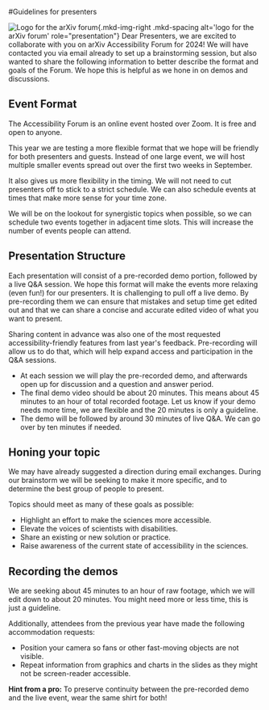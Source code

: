#Guidelines for presenters

![Logo for the arXiv forum](../../assets/arxiv-forum-logo-full-2024.svg){.mkd-img-right .mkd-spacing alt='logo for the arXiv forum' role="presentation"}
Dear Presenters, we are excited to collaborate with you on arXiv Accessibility Forum for 2024! We will have contacted you via email already to set up a brainstorming session, but also wanted to share the following information to better describe the format and goals of the Forum. We hope this is helpful as we hone in on demos and discussions.

## Event Format
The Accessibility Forum is an online event hosted over Zoom. It is free and open to anyone.

This year we are testing a more flexible format that we hope will be friendly for both presenters and guests. Instead of one large event, we will host multiple smaller events spread out over the first two weeks in September. 

It also gives us more flexibility in the timing. We will not need to cut presenters off to stick to a strict schedule. We can also schedule events at times that make more sense for your time zone.

We will be on the lookout for synergistic topics when possible, so we can schedule two events together in adjacent time slots. This will increase the number of events people can attend.

## Presentation Structure
Each presentation will consist of a pre-recorded demo portion, followed by a live Q&A session. We hope this format will make the events more relaxing (even fun!) for our presenters. It is challenging to pull off a live demo. By pre-recording them we can ensure that mistakes and setup time get edited out and that we can share a concise and accurate edited video of what you want to present.

Sharing content in advance was also one of the most requested accessibility-friendly features from last year's feedback. Pre-recording will allow us to do that, which will help expand access and participation in the Q&A sessions.

- At each session we will play the pre-recorded demo, and afterwards open up for discussion and a question and answer period.
- The final demo video should be about 20 minutes. This means about 45 minutes to an hour of total recorded footage. Let us know if your demo needs more time, we are flexible and the 20 minutes is only a guideline.
-  The demo will be followed by around 30 minutes of live Q&A. We can go over by ten minutes if needed.

## Honing your topic
We may have already suggested a direction during email exchanges. During our brainstorm we will be seeking to make it more specific, and to determine the best group of people to present.

Topics should meet as many of these goals as possible:
- Highlight an effort to make the sciences more accessible.
- Elevate the voices of scientists with disabilities.
- Share an existing or new solution or practice.
- Raise awareness of the current state of accessibility in the sciences.

## Recording the demos
We are seeking about 45 minutes to an hour of raw footage, which we will edit down to about 20 minutes. You might need more or less time, this is just a guideline.

Additionally, attendees from the previous year have made the following accommodation requests:
- Position your camera so fans or other fast-moving objects are not visible.
- Repeat information from graphics and charts in the slides as they might not be screen-reader accessible.

**Hint from a pro:** To preserve continuity between the pre-recorded demo and the live event, wear the same shirt for both!
